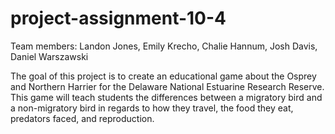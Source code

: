 # project-assignment-10-4
Team members: Landon Jones, Emily Krecho, Chalie Hannum, Josh Davis, Daniel Warszawski

The goal of this project is to create an educational game about the Osprey and Northern Harrier for the Delaware National Estuarine Research Reserve. This game will teach students the differences between a migratory bird and a non-migratory bird in regards to how they travel, the food they eat, predators faced, and reproduction.
